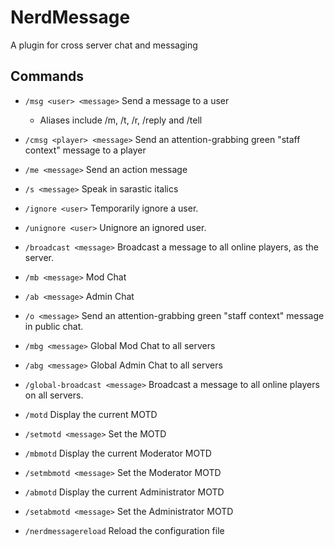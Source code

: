NerdMessage
===========
A plugin for cross server chat and messaging

Commands
--------

* `/msg <user> <message>` Send a message to a user
  * Aliases include /m, /t, /r, /reply and /tell
* `/cmsg <player> <message>` Send an attention-grabbing green "staff context" message to a player
* `/me <message>` Send an action message
* `/s <message>` Speak in sarastic italics
* `/ignore <user>` Temporarily ignore a user.
* `/unignore <user>` Unignore an ignored user.
* `/broadcast <message>` Broadcast a message to all online players, as the server.
* `/mb <message>` Mod Chat
* `/ab <message>` Admin Chat
* `/o <message>` Send an attention-grabbing green "staff context" message in public chat.
* `/mbg <message>` Global Mod Chat to all servers
* `/abg <message>` Global Admin Chat to all servers
* `/global-broadcast <message>` Broadcast a message to all online players on all servers.

* `/motd` Display the current MOTD
* `/setmotd <message>` Set the MOTD
* `/mbmotd` Display the current Moderator MOTD
* `/setmbmotd <message>` Set the Moderator MOTD
* `/abmotd` Display the current Administrator MOTD
* `/setabmotd <message>` Set the Administrator MOTD

* `/nerdmessagereload` Reload the configuration file
